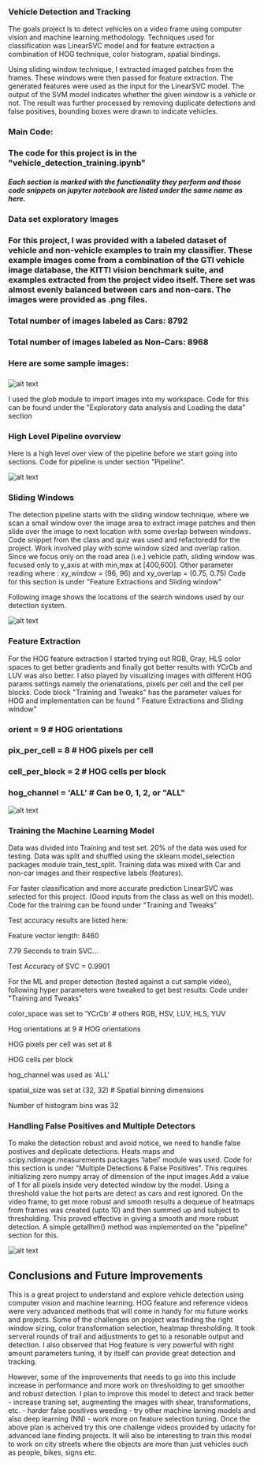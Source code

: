 ### Vehicle Detection and Tracking

The goals project is to detect vehicles on a video frame using computer vision and machine learning methodology. Techniques used for classification was LinearSVC model and for feature extraction a combination of HOG technique, color histogram, spatial bindings.

Using sliding window technique, I extracted imaged patches from the frames. These windows were then passed for feature extraction. The generated features were used as the input for the LinearSVC model. The output of the SVM model indicates whether the given window is a vehicle or not. The result was further processed by removing duplicate detections and false positives, bounding boxes were drawn to indicate vehicles.

### Main Code:

### The code for this project is in the &quot;vehicle\_detection\_training.ipynb&quot;

##### Each section is marked with the functionality they perform and those code snippets on jupyter notebook are listed under the same name as here.

### Data set exploratory Images

### For this project, I was provided with a labeled dataset of vehicle and non-vehicle examples to train my classifier. These example images come from a combination of the GTI vehicle image database, the KITTI vision benchmark suite, and examples extracted from the project video itself. There set was almost evenly balanced between cars and non-cars. The images were provided as .png files.

### Total number of images labeled as Cars: 8792

### Total number of images labeled as Non-Cars: 8968

### Here are some sample images:

###

![alt text](output_images/datasetsample.png "Data Set Samples")

I used the _glob_ module to import images into my workspace. Code for this can be found under the &quot;Exploratory data analysis and Loading the data&quot; section

### High Level Pipeline overview
Here is a high level over view of the pipeline before we start going into sections. Code for pipeline is under section "Pipeline".

![alt text](output_images/pipline.PNG "Pipeline")


### Sliding Windows

The  detection pipeline starts with the sliding window technique, where we scan a small window over the image area to extract image patches and then slide over the image to next location with some overlap between windows. Code snippet from the class and quiz was used and refactoredd for the project. Work involved play with some window sized and overlap ration.
Since we focus only on the road area (i.e.) vehicle path, sliding window was focused only to y\_axis at with min,max at [400,600].
Other parameter reading where : xy\_window = (96, 96) and xy\_overlap = (0.75, 0.75)
Code for this section is under "Feature Extractions and Sliding window"

Following image shows the locations of the search windows used by our detection system.

![alt text](output_images/windowsearch.png "Window Search")


### **Feature Extraction**

For the HOG feature extraction I started trying out RGB, Gray, HLS color spaces to get better gradients and finally got better results with YCrCb and LUV was also better. I also played by visualizing images with different HOG params settings namely the orienatations, pixels per cell and the cell per blocks. Code block &quot;Training and Tweaks&quot; has the parameter values for HOG and implementation can be found &quot; Feature Extractions and Sliding window&quot;

### orient = 9  # HOG orientations

### pix\_per\_cell = 8 # HOG pixels per cell

### cell\_per\_block = 2 # HOG cells per block

### hog\_channel = &#39;ALL&#39; # Can be 0, 1, 2, or &quot;ALL&quot;

![alt text](output_images/hog_images.png "Hog data Samples")

### Training the Machine Learning Model

Data was divided into Training and test set. 20% of the data was used for testing. Data was split and shuffled using the sklearn.model\_selection packages module train\_test\_split. Training data was mixed with Car and non-car images and their respective labels (features). 

For faster classification and more accurate prediction LinearSVC was selected for this project. (Good inputs from the class as well on this model). Code for the training can be found under &quot;Training and Tweaks&quot;

Test accuracy results are listed here:

Feature vector length: 8460

7.79 Seconds to train SVC...

Test Accuracy of SVC =  0.9901

For the ML and proper detection (tested against a cut sample video), following hyper parameters were tweaked to get best results: Code under &quot;Training and Tweaks&quot;

color\_space was set to &#39;YCrCb&#39; # others RGB, HSV, LUV, HLS, YUV

Hog orientations at 9  # HOG orientations

HOG pixels per cell was set at 8

HOG cells per block

hog\_channel was used as  &#39;ALL&#39;

spatial\_size was set at (32, 32) # Spatial binning dimensions

Number of histogram bins was 32

### Handling False Positives and Multiple Detectors

To make the detection robust and avoid notice, we need to handle false postives and deplicate detections. Heats maps and scipy.ndimage.measurements packages 'label' module was used. Code for this section is under "Multiple Detections & False Positives".
This requires initializing zero numpy array of dimension of the input images.Add a value of 1 for all pixels inside very detected window by the model. 
Using a threshold value the hot parts are detect as cars and rest ignored. On the video frame, to get more robust and smooth results a dequeue of heatmaps from frames was created (upto 10) and then summed up and subject to thresholding. This proved effective in giving a smooth and more robust detection. A simple getallhm() method was implemented on the "pipeline" section for this.

![alt text](output_images/imageheatmap.png "hot maps") 

## Conclusions and Future Improvements

This is a great project to understand and explore vehicle detection using computer vision and machine learning. HOG feature and reference videos were very advanced methods that will come in handy for mu future works and projects. Some of the challenges on project was finding the right window sizing, color transformation selection, heatmap thresholding. It took serveral rounds of trail and adjustments to get to a resonable output and detection. I also observed that Hog feature is very powerful with right amount parameters tuning, it by itself can provide great detection and tracking. 

However, some of the improvements that needs to go into this include increase in performance and more work on thresholding to get smoother and robust detection. I plan to improve this model to detect and track better 
      - increase traning set, augmenting the images with shear, transformations, etc. 
      - harder false positives weeding
      - try other machine larning models and also deep learning (NN)
      - work more on feature selection tuning.
 Once the above plan is acheived try this one challenge videos provided by udacity for advanced lane finding projects. It will also be interesting to train this model to work on city streets where the objects are more than just vehicles such as people, bikes, signs etc.
 
